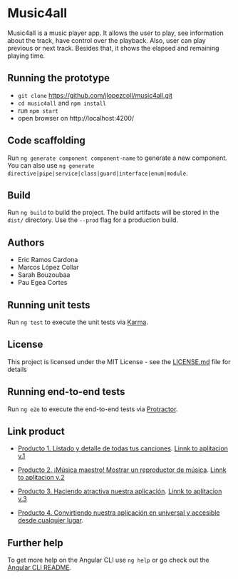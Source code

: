 # Music4all

Music4all is a music player app. It allows the user to play, see information about the track, have control over the playback. Also, user can play previous or next track. Besides that, it shows the elapsed and remaining playing time.

## Running the prototype

* `git clone` https://github.com/jlopezcoll/music4all.git
* `cd music4all` and `npm install`
* run `npm start`
* open browser on http://localhost:4200/

## Code scaffolding

Run `ng generate component component-name` to generate a new component. You can also use `ng generate directive|pipe|service|class|guard|interface|enum|module`.

## Build

Run `ng build` to build the project. The build artifacts will be stored in the `dist/` directory. Use the `--prod` flag for a production build.

## Authors

* Eric Ramos Cardona
* Marcos López Collar
* Sarah Bouzoubaa
* Pau Egea Cortes

## Running unit tests

Run `ng test` to execute the unit tests via [Karma](https://karma-runner.github.io).

## License

This project is licensed under the MIT License - see the [LICENSE.md](LICENSE.md) file for details

## Running end-to-end tests

Run `ng e2e` to execute the end-to-end tests via [Protractor](http://www.protractortest.org/).

## Link product

* [Producto 1. Listado y detalle de todas tus canciones](https://github.com/jlopezcoll/music4all/tree/v1.2).
[Linnk to aplitacion v.1](https://stackblitz.com/github/jlopezcoll/music4all/tree/marcosP1/music4all?file=src%2Fapp%2Fmock-song-list.ts)


* [Producto 2. ¡Música maestro! Mostrar un reproductor de música](https://github.com/jlopezcoll/music4all/tree/Eric-filtro).
[Linnk to aplitacion v.2](https://stackblitz.com/github/jlopezcoll/music4all/tree/Eric-reproductor)

* [Producto 3. Haciendo atractiva nuestra aplicación](https://github.com/jlopezcoll/music4all/tree/Eric-Material3).
[Linnk to aplitacion v.3](https://stackblitz.com/github/jlopezcoll/music4all/tree/Eric-Material)

* [Producto 4. Convirtiendo nuestra aplicación en universal y accesible desde cualquier lugar](https://github.com/jlopezcoll/music4all/tree/main).

## Further help

To get more help on the Angular CLI use `ng help` or go check out the [Angular CLI README](https://github.com/angular/angular-cli/blob/master/README.md).
